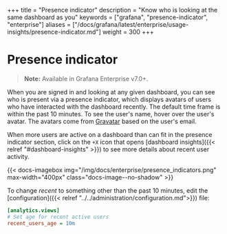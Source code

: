 +++
title = "Presence indicator"
description = "Know who is looking at the same dashboard as you"
keywords = ["grafana", "presence-indicator", "enterprise"]
aliases = ["/docs/grafana/latest/enterprise/usage-insights/presence-indicator.md"]
weight = 300
+++

# Presence indicator

> **Note:** Available in Grafana Enterprise v7.0+.

When you are signed in and looking at any given dashboard, you can see who is present via a presence indicator, which displays avatars of users who have interacted with the dashboard recently. The default time frame is within the past 10 minutes. To see the user's name, hover over the user's avatar. The avatars come from [Gravatar](https://gravatar.com) based on the user's email.

When more users are active on a dashboard than can fit in the presence indicator section, click on the `+X` icon that opens [dashboard insights]({{< relref "#dashboard-insights" >}}) to see more details about recent user activity.

{{< docs-imagebox img="/img/docs/enterprise/presence_indicators.png" max-width="400px" class="docs-image--no-shadow" >}}

To change _recent_ to something other than the past 10 minutes, edit the [configuration]({{< relref "../../administration/configuration.md">}}) file:

```ini
[analytics.views]
# Set age for recent active users
recent_users_age = 10m
```
